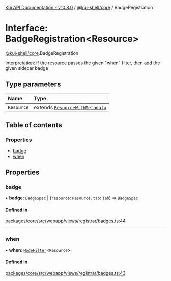 [Kui API Documentation - v10.8.0](../README.md) / [@kui-shell/core](../modules/kui_shell_core.md) / BadgeRegistration

# Interface: BadgeRegistration<Resource\>

[@kui-shell/core](../modules/kui_shell_core.md).BadgeRegistration

Interpretation: if the resource passes the given "when" filter,
then add the given sidecar badge

## Type parameters

| Name       | Type                                                                     |
| :--------- | :----------------------------------------------------------------------- |
| `Resource` | extends [`ResourceWithMetadata`](kui_shell_core.ResourceWithMetadata.md) |

## Table of contents

### Properties

- [badge](kui_shell_core.BadgeRegistration.md#badge)
- [when](kui_shell_core.BadgeRegistration.md#when)

## Properties

### badge

• **badge**: [`BadgeSpec`](kui_shell_core.BadgeSpec.md) \| (`resource`: `Resource`, `tab`: [`Tab`](kui_shell_core.Tab.md)) => [`BadgeSpec`](kui_shell_core.BadgeSpec.md)

#### Defined in

[packages/core/src/webapp/views/registrar/badges.ts:44](https://github.com/mra-ruiz/kui/blob/a3b5e3edf/packages/core/src/webapp/views/registrar/badges.ts#L44)

---

### when

• **when**: [`ModeFilter`](../modules/kui_shell_core.md#modefilter)<`Resource`\>

#### Defined in

[packages/core/src/webapp/views/registrar/badges.ts:43](https://github.com/mra-ruiz/kui/blob/a3b5e3edf/packages/core/src/webapp/views/registrar/badges.ts#L43)
